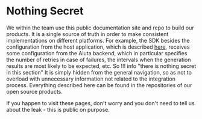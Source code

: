 # Nothing Secret

We within the team use this public documentation site and repo to build our products. It is a single source of truth in order to make consistent implementations on different platforms. For example, the SDK besides the configuration from the host application, which is described [here](../sdk/about/developer/configuration.md), receives some configuration from the Aiuta backend, which in particular specifies the number of retries in case of failures, the intervals when the generation results are most likely to be expected, etc. So
!!! info "there is nothing secret in this section"
    It is simply hidden from the general navigation, so as not to overload with unnecessary information not related to the integration process. Everything described here can be found in the repositories of our open source products.

If you happen to visit these pages, don't worry and you don't need to tell us about the leak - this is public on purpose.
